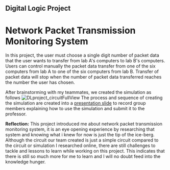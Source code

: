 ## Digital Logic Project
# Network Packet Transmission Monitoring System 
In this project, the user must choose a single digit number of packet data that the user wants to transfer from lab A's computers to lab B's computers. 
Users can control manually the packet data transfer from one of the six computers from lab A to one of the six computers from lab B. Transfer of packet data will 
stop when the number of packet data transferred reaches the number the user has chosen.

After brainstorming with my teammates, we created the simulation as follows
![DLproject_circuitFullView](https://github.com/user-attachments/assets/cc6b4421-8262-4a82-8cc2-7b28f61415a8)
The process and sequence of creating the simulation are created into a [presentation slide](https://github.com/user-attachments/files/18760797/DLprojectPresentation.pdf) to record group members explaining how to use the simulation and
submit it to the professor.

**Reflection:**
This project introduced me about network packet transmission monitoring system, it is an eye opening experience by researching that system and knowing what i knew 
for now is just the tip of the ice-berg. Although the circuit our team created is just a simple circuit compared to the circuit or simulation I researched online, 
there are still challenges to tackle and lessons to learn while working on this project. This indicates that there is still so much more for me to learn and I will 
no doubt feed into the knowledge hunger. 

